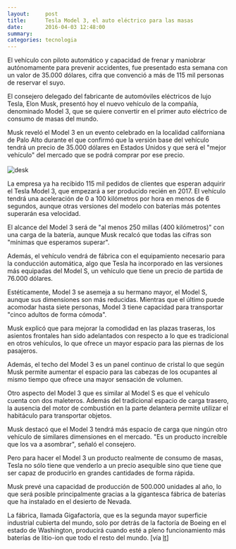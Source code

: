 ```yaml
---
layout:     post
title:      Tesla Model 3, el auto eléctrico para las masas
date:       2016-04-03 12:48:00
summary:
categories: tecnologia
---
```


El vehículo con piloto automático y capacidad de frenar y maniobrar autónomamente para prevenir accidentes, fue presentado esta semana con un valor de 35.000 dólares, cifra que convenció a más de 115 mil personas de reservar el suyo.

El consejero delegado del fabricante de automóviles eléctricos de lujo Tesla, Elon Musk, presentó hoy el nuevo vehículo de la compañía, denominado Model 3, que se quiere convertir en el primer auto eléctrico de consumo de masas del mundo. 

Musk reveló el Model 3 en un evento celebrado en la localidad californiana de Palo Alto durante el que confirmó que la versión base del vehículo tendrá un precio de 35.000 dólares en Estados Unidos y que será el "mejor vehículo" del mercado que se podrá comprar por ese precio.<br> 
<br>
![desk](https://upload.wikimedia.org/wikipedia/commons/thumb/f/f3/Candy_Red_Tesla_Model_3_trimmed_2.jpg/1280px-Candy_Red_Tesla_Model_3_trimmed_2.jpg)
<br>

La empresa ya ha recibido 115 mil pedidos de clientes que esperan adquirir el Tesla Model 3, que empezará a ser producido recién en 2017. El vehículo tendrá una aceleración de 0 a 100 kilómetros por hora en menos de 6 segundos, aunque otras versiones del modelo con baterías más potentes superarán esa velocidad.

El alcance del Model 3 será de "al menos 250 millas (400 kilómetros)" con una carga de la batería, aunque Musk recalcó que todas las cifras son "mínimas que esperamos superar". 

Además, el vehículo vendrá de fábrica con el equipamiento necesario para la conducción automática, algo que Tesla ha incorporado en las versiones más equipadas del Model S, un vehículo que tiene un precio de partida de 76.000 dólares. 

Estéticamente, Model 3 se asemeja a su hermano mayor, el Model S, aunque sus dimensiones son más reducidas. Mientras que el último puede acomodar hasta siete personas, Model 3 tiene capacidad para transportar "cinco adultos de forma cómoda".

Musk explicó que para mejorar la comodidad en las plazas traseras, los asientos frontales han sido adelantados con respecto a lo que es tradicional en otros vehículos, lo que ofrece un mayor espacio para las piernas de los pasajeros. 

Además, el techo del Model 3 es un panel continuo de cristal lo que según Musk permite aumentar el espacio para las cabezas de los ocupantes al mismo tiempo que ofrece una mayor sensación de volumen. 

Otro aspecto del Model 3 que es similar al Model S es que el vehículo cuenta con dos maleteros. Además del tradicional espacio de carga trasero, la ausencia del motor de combustión en la parte delantera permite utilizar el habitáculo para transportar objetos. 

Musk destacó que el Model 3 tendrá más espacio de carga que ningún otro vehículo de similares dimensiones en el mercado. "Es un producto increíble que los va a asombrar", señaló el consejero. 

Pero para hacer el Model 3 un producto realmente de consumo de masas, Tesla no sólo tiene que venderlo a un precio asequible sino que tiene que ser capaz de producirlo en grandes cantidades de forma rápida. 

Musk prevé una capacidad de producción de 500.000 unidades al año, lo que será posible principalmente gracias a la gigantesca fábrica de baterías que ha instalado en el desierto de Nevada. 

La fábrica, llamada Gigafactoría, que es la segunda mayor superficie industrial cubierta del mundo, solo por detrás de la factoría de Boeing en el estado de Washington, producirá cuando esté a pleno funcionamiento más baterías de litio-ion que todo el resto del mundo. [vía <a href="http://www.latercera.com/noticia/tendencias/2016/04/659-674978-9-tesla-model-3-conoce-las-novedades-del-primer-auto-electrico-para-masas.shtml" target="_blank">lt</a>]
